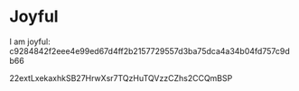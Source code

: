 # Joyful

I am joyful: c9284842f2eee4e99ed67d4ff2b2157729557d3ba75dca4a34b04fd757c9db66


22extLxekaxhkSB27HrwXsr7TQzHuTQVzzCZhs2CCQmBSP